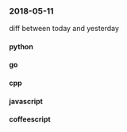 ### 2018-05-11
diff between today and yesterday

#### python

#### go

#### cpp

#### javascript

#### coffeescript
